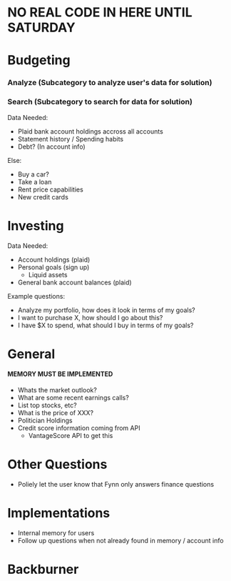 # NO REAL CODE IN HERE UNTIL SATURDAY

# Budgeting

### Analyze (Subcategory to analyze user's data for solution)

### Search (Subcategory to search for data for solution)

Data Needed:
- Plaid bank account holdings accross all accounts
- Statement history / Spending habits
- Debt? (In account info)

Else:
- Buy a car?
- Take a loan
- Rent price capabilities
- New credit cards

# Investing

Data Needed:

- Account holdings (plaid)
- Personal goals (sign up)
  - Liquid assets
- General bank account balances (plaid)

Example questions: 

- Analyze my portfolio, how does it look in terms of my goals?
- I want to purchase X, how should I go about this?
- I have $X to spend, what should I buy in terms of my goals?

# General
#### MEMORY MUST BE IMPLEMENTED

- Whats the market outlook?
- What are some recent earnings calls?
- List top stocks, etc?
- What is the price of XXX?
- Politician Holdings
- Credit score information coming from API 
  - VantageScore API to get this


# Other Questions
- Poliely let the user know that Fynn only answers finance questions

# Implementations
- Internal memory for users
- Follow up questions when not already found in memory / account info


# Backburner